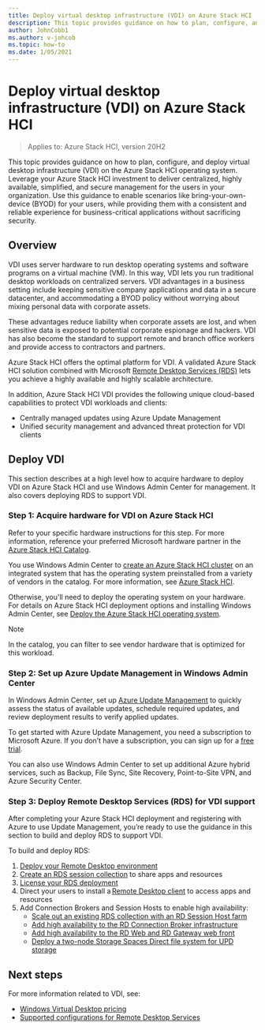 ```yaml
---
title: Deploy virtual desktop infrastructure (VDI) on Azure Stack HCI
description: This topic provides guidance on how to plan, configure, and deploy virtual desktop infrastructure (VDI) on the Azure Stack HCI operating system.
author: JohnCobb1
ms.author: v-johcob
ms.topic: how-to
ms.date: 1/05/2021
---
```


# Deploy virtual desktop infrastructure (VDI) on Azure Stack HCI

>Applies to: Azure Stack HCI, version 20H2

This topic provides guidance on how to plan, configure, and deploy virtual desktop infrastructure (VDI) on the Azure Stack HCI operating system. Leverage your Azure Stack HCI investment to deliver centralized, highly available, simplified, and secure management for the users in your organization. Use this guidance to enable scenarios like bring-your-own-device (BYOD) for your users, while providing them with a consistent and reliable experience for business-critical applications without sacrificing security.

## Overview
VDI uses server hardware to run desktop operating systems and software programs on a virtual machine (VM). In this way, VDI lets you run traditional desktop workloads on centralized servers. VDI advantages in a business setting include keeping sensitive company applications and data in a secure datacenter, and accommodating a BYOD policy without worrying about mixing personal data with corporate assets.

These advantages reduce liability when corporate assets are lost, and when sensitive data is exposed to potential corporate espionage and hackers. VDI has also become the standard to support remote and branch office workers and provide access to contractors and partners.

Azure Stack HCI offers the optimal platform for VDI. A validated Azure Stack HCI solution combined with Microsoft [Remote Desktop Services (RDS)](/windows-server/remote/remote-desktop-services/welcome-to-rds) lets you achieve a highly available and highly scalable architecture.

In addition, Azure Stack HCI VDI provides the following unique cloud-based capabilities to protect VDI workloads and clients:
- Centrally managed updates using Azure Update Management
- Unified security management and advanced threat protection for VDI clients

## Deploy VDI
This section describes at a high level how to acquire hardware to deploy VDI on Azure Stack HCI and use Windows Admin Center for management. It also covers deploying RDS to support VDI.

### Step 1: Acquire hardware for VDI on Azure Stack HCI
Refer to your specific hardware instructions for this step. For more information, reference your preferred Microsoft hardware partner in the [Azure Stack HCI Catalog](https://hcicatalog.azurewebsites.net).

You use Windows Admin Center to [create an Azure Stack HCI cluster](./create-cluster.md) on an integrated system that has the operating system preinstalled from a variety of vendors in the catalog. For more information, see [Azure Stack HCI](https://azure.microsoft.com/products/azure-stack/hci).

Otherwise, you'll need to deploy the operating system on your hardware. For details on Azure Stack HCI deployment options and installing Windows Admin Center, see [Deploy the Azure Stack HCI operating system](./operating-system.md).

   >[!NOTE]
   > In the catalog, you can filter to see vendor hardware that is optimized for this workload.

### Step 2: Set up Azure Update Management in Windows Admin Center
In Windows Admin Center, set up [Azure Update Management](/windows-server/manage/windows-admin-center/azure/azure-update-management) to quickly assess the status of available updates, schedule required updates, and review deployment results to verify applied updates.

To get started with Azure Update Management, you need a subscription to Microsoft Azure. If you don’t have a subscription, you can sign up for a [free trial](https://azure.microsoft.com/free).

You can also use Windows Admin Center to set up additional Azure hybrid services, such as Backup, File Sync, Site Recovery, Point-to-Site VPN, and Azure Security Center.

### Step 3: Deploy Remote Desktop Services (RDS) for VDI support
After completing your Azure Stack HCI deployment and registering with Azure to use Update Management, you’re ready to use the guidance in this section to build and deploy RDS to support VDI.

To build and deploy RDS:
1. [Deploy your Remote Desktop environment](/windows-server/remote/remote-desktop-services/rds-deploy-infrastructure)
1. [Create an RDS session collection](/windows-server/remote/remote-desktop-services/rds-create-collection) to share apps and resources
1. [License your RDS deployment](/windows-server/remote/remote-desktop-services/rds-client-access-license)
1. Direct your users to install a [Remote Desktop client](/windows-server/remote/remote-desktop-services/clients/remote-desktop-clients) to access apps and resources
1. Add Connection Brokers and Session Hosts to enable high availability:
    - [Scale out an existing RDS collection with an RD Session Host farm](/windows-server/remote/remote-desktop-services/rds-scale-rdsh-farm)
    - [Add high availability to the RD Connection Broker infrastructure](https://docs.microsoft.com/en-us/windows-server/remote/remote-desktop-services/rds-connection-broker-cluster)
    - [Add high availability to the RD Web and RD Gateway web front](/windows-server/remote/remote-desktop-services/rds-rdweb-gateway-ha)
    - [Deploy a two-node Storage Spaces Direct file system for UPD storage](/windows-server/remote/remote-desktop-services/rds-storage-spaces-direct-deployment)

## Next steps
For more information related to VDI, see:
- [Windows Virtual Desktop pricing](https://azure.microsoft.com/pricing/details/virtual-desktop)
- [Supported configurations for Remote Desktop Services](/windows-server/remote/remote-desktop-services/rds-supported-config)
